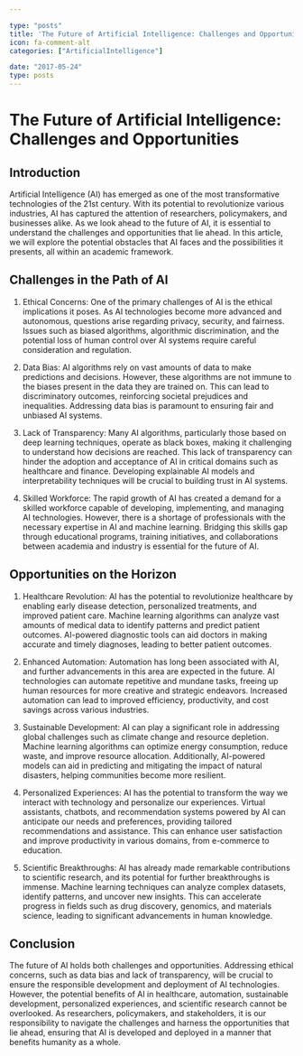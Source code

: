 ```yaml
---

type: "posts"
title: 'The Future of Artificial Intelligence: Challenges and Opportunities'
icon: fa-comment-alt
categories: ["ArtificialIntelligence"]

date: "2017-05-24"
type: posts
---
```





# The Future of Artificial Intelligence: Challenges and Opportunities

## Introduction

Artificial Intelligence (AI) has emerged as one of the most transformative technologies of the 21st century. With its potential to revolutionize various industries, AI has captured the attention of researchers, policymakers, and businesses alike. As we look ahead to the future of AI, it is essential to understand the challenges and opportunities that lie ahead. In this article, we will explore the potential obstacles that AI faces and the possibilities it presents, all within an academic framework.

## Challenges in the Path of AI

1. Ethical Concerns: One of the primary challenges of AI is the ethical implications it poses. As AI technologies become more advanced and autonomous, questions arise regarding privacy, security, and fairness. Issues such as biased algorithms, algorithmic discrimination, and the potential loss of human control over AI systems require careful consideration and regulation.

2. Data Bias: AI algorithms rely on vast amounts of data to make predictions and decisions. However, these algorithms are not immune to the biases present in the data they are trained on. This can lead to discriminatory outcomes, reinforcing societal prejudices and inequalities. Addressing data bias is paramount to ensuring fair and unbiased AI systems.

3. Lack of Transparency: Many AI algorithms, particularly those based on deep learning techniques, operate as black boxes, making it challenging to understand how decisions are reached. This lack of transparency can hinder the adoption and acceptance of AI in critical domains such as healthcare and finance. Developing explainable AI models and interpretability techniques will be crucial to building trust in AI systems.

4. Skilled Workforce: The rapid growth of AI has created a demand for a skilled workforce capable of developing, implementing, and managing AI technologies. However, there is a shortage of professionals with the necessary expertise in AI and machine learning. Bridging this skills gap through educational programs, training initiatives, and collaborations between academia and industry is essential for the future of AI.

## Opportunities on the Horizon

1. Healthcare Revolution: AI has the potential to revolutionize healthcare by enabling early disease detection, personalized treatments, and improved patient care. Machine learning algorithms can analyze vast amounts of medical data to identify patterns and predict patient outcomes. AI-powered diagnostic tools can aid doctors in making accurate and timely diagnoses, leading to better patient outcomes.

2. Enhanced Automation: Automation has long been associated with AI, and further advancements in this area are expected in the future. AI technologies can automate repetitive and mundane tasks, freeing up human resources for more creative and strategic endeavors. Increased automation can lead to improved efficiency, productivity, and cost savings across various industries.

3. Sustainable Development: AI can play a significant role in addressing global challenges such as climate change and resource depletion. Machine learning algorithms can optimize energy consumption, reduce waste, and improve resource allocation. Additionally, AI-powered models can aid in predicting and mitigating the impact of natural disasters, helping communities become more resilient.

4. Personalized Experiences: AI has the potential to transform the way we interact with technology and personalize our experiences. Virtual assistants, chatbots, and recommendation systems powered by AI can anticipate our needs and preferences, providing tailored recommendations and assistance. This can enhance user satisfaction and improve productivity in various domains, from e-commerce to education.

5. Scientific Breakthroughs: AI has already made remarkable contributions to scientific research, and its potential for further breakthroughs is immense. Machine learning techniques can analyze complex datasets, identify patterns, and uncover new insights. This can accelerate progress in fields such as drug discovery, genomics, and materials science, leading to significant advancements in human knowledge.

## Conclusion

The future of AI holds both challenges and opportunities. Addressing ethical concerns, such as data bias and lack of transparency, will be crucial to ensure the responsible development and deployment of AI technologies. However, the potential benefits of AI in healthcare, automation, sustainable development, personalized experiences, and scientific research cannot be overlooked. As researchers, policymakers, and stakeholders, it is our responsibility to navigate the challenges and harness the opportunities that lie ahead, ensuring that AI is developed and deployed in a manner that benefits humanity as a whole.
